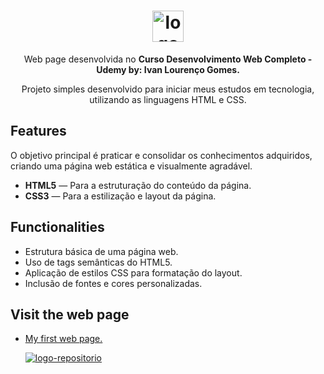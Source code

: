 <h1 align="center"> <img src="https://github.com/alvesvn/project-html-css-basics/assets/96539606/496881cf-e8f6-4f53-8090-8fa17d4db2fc" alt="logo-repositorio" height="50" widht="50" /></h1> 
<p align="center">Web page desenvolvida no <b>Curso Desenvolvimento Web Completo - Udemy by: Ivan Lourenço Gomes.</b></p>
<p align="center"> Projeto simples desenvolvido para iniciar meus estudos em tecnologia, utilizando as linguagens HTML e CSS. </p>



## Features
O objetivo principal é praticar e consolidar os conhecimentos adquiridos, criando uma página web estática e visualmente agradável.

-  <b>HTML5</b> — Para a estruturação do conteúdo da página.
-  <b>CSS3</b> — Para a estilização e layout da página.

## Functionalities

- Estrutura básica de uma página web.
- Uso de tags semânticas do HTML5.
- Aplicação de estilos CSS para formatação do layout.
- Inclusão de fontes e cores personalizadas.

## Visit the web page
- <a href="https://project-html-css-basics.vercel.app/" target="_blank">My first web page.</a>

  <a href="https://rocketseat-static.vercel.app/"><img src="https://github.com/alvesvn/rocketseat-static/assets/96539606/f19f63c2-d862-48aa-a31b-4dac2ac5f214" alt="logo-repositorio"/></a>


